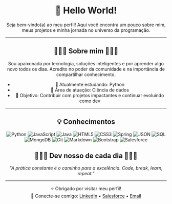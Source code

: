 <div align="center">

# 👋 Hello World!

Seja bem-vindo(a) ao meu perfil! Aqui você encontra um pouco sobre mim, meus projetos e minha jornada no universo da programação.

---

## 👨🏻‍🚀 Sobre mim 👨🏻‍🚀

Sou apaixonada por tecnologia, soluções inteligentes e por aprender algo novo todos os dias. Acredito no poder da comunidade e na importância de compartilhar conhecimento.

- 🌱 Atualmente estudando: Python
- 💼 Área de atuação: Ciência de dados
- 🎯 Objetivo: Contribuir com projetos impactantes e continuar evoluindo como dev

---

## 💡 Conhecimentos

![Python](https://img.shields.io/badge/Python-3776AB?style=for-the-badge&logo=python&logoColor=white)
![JavaScript](https://img.shields.io/badge/JavaScript-F7DF1E?style=for-the-badge&logo=javascript&logoColor=black)
![Java](https://img.shields.io/badge/Java-ED8B00?style=for-the-badge&logo=java&logoColor=white)
![HTML5](https://img.shields.io/badge/HTML5-E34F26?style=for-the-badge&logo=html5&logoColor=white)
![CSS3](https://img.shields.io/badge/CSS3-1572B6?style=for-the-badge&logo=css3&logoColor=white)
![Spring](https://img.shields.io/badge/Spring-6DB33F?style=for-the-badge&logo=spring&logoColor=white)
![JSON](https://img.shields.io/badge/JSON-333333?style=for-the-badge&logo=json&logoColor=white)
![SQL](https://img.shields.io/badge/SQL-FF0000?style=for-the-badge&logo=sqlite&logoColor=white)
![MongoDB](https://img.shields.io/badge/MongoDB-4EA94B?style=for-the-badge&logo=mongodb&logoColor=white)
![Git](https://img.shields.io/badge/Git-F05032?style=for-the-badge&logo=git&logoColor=white)
![Markdown](https://img.shields.io/badge/Markdown-000000?style=for-the-badge&logo=markdown&logoColor=white)
![Bootstrap](https://img.shields.io/badge/Bootstrap-7952B3?style=for-the-badge&logo=bootstrap&logoColor=white)
![Salesforce](https://img.shields.io/badge/Salesforce-00A1E0?style=for-the-badge&logo=salesforce&logoColor=white)

## 👨🏻‍💻 Dev nosso de cada dia 👨🏻‍💻

_"A prática constante é o caminho para a excelência. Code, break, learn, repeat."_

---

⭐ Obrigado por visitar meu perfil!  
🔗 Conecte-se comigo: [LinkedIn](https://www.linkedin.com/in/ariane-rodrigues-2946851aa/) • [Salesforce](https://www.salesforce.com/trailblazer/aduarte40) • [Email](mailto:ariane19duarte@gmail.com)

</div>